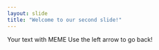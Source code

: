 ```yaml
---
layout: slide
title: "Welcome to our second slide!"
---
```

Your text with MEME
Use the left arrow to go back!
